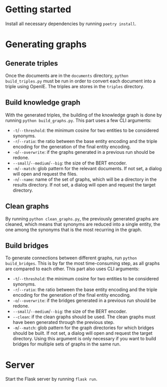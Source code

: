 # Getting started

Install all necessary dependencies by running `poetry install`.

# Generating graphs

## Generate triples

Once the documents are in the `documents` directory, `python build_triples.py` must be run in order to convert each document into a triple using OpenIE. The triples are stores in the `triples` directory.

## Build knowledge graph

With the generated triples, the building of the knowledge graph is done by running `python build_graphs.py`. This part uses a few CLI arguments:
- `-t`/`--threshold`: the minimum cosine for two entities to be considered synonyms.
- `-r`/`--ratio`: the ratio between the base entity encoding and the triple encoding for the generation of the final entity encoding.
- `-o`/`--overwrite`: if the graphs generated in a previous run should be redone.
- `--small`/`--medium`/`--big`: the size of the BERT encoder.
- `-m`/`--match`: glob pattern for the relevant documents. If not set, a dialog will open and request the files. 
- `-n`/`--name`: name of the set of graphs, which will be a directory in the results directory. If not set, a dialog will open and request the target directory.

## Clean graphs

By running `python clean_graphs.py`, the previously generated graphs are cleaned, which means that synonyms are reduced into a single entity, the one among the synonyms that is the most recurring in the graph.

## Build bridges

To generate connections between different graphs, run `python build_bridges`. This is by far the most time-consuming step, as all graphs are compared to each other. This part also uses CLI arguments:
- `-t`/`--threshold`: the minimum cosine for two entities to be considered synonyms.
- `-r`/`--ratio`: the ratio between the base entity encoding and the triple encoding for the generation of the final entity encoding.
- `-o`/`--overwrite`: if the bridges generated in a previous run should be redone.
- `--small`/`--medium`/`--big`: the size of the BERT encoder.
- `--clean`: if the clean graphs should be used. The clean graphs must have been generated through the previous step.
- `-m`/`--match`: glob pattern for the graph directories for which bridges should be built. If not set, a dialog will open and request the target directory. Using this argument is only necessary if you want to build bridges for multiple sets of graphs in the same run. 

# Server

Start the Flask server by running `flask run`.
